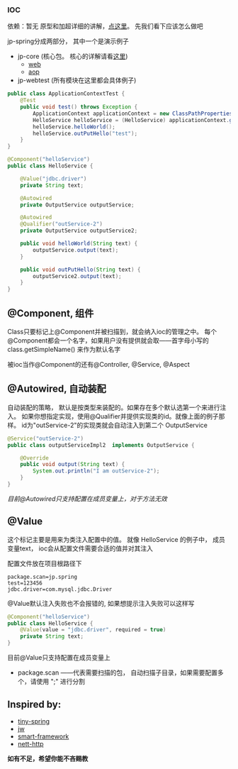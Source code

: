 ### IOC

依赖：暂无
原型和加超详细的讲解，[点这里](https://github.com/code4craft/tiny-spring)。
先我们看下应该怎么做吧

jp-spring分成两部分， 其中一个是演示例子
- jp-core (核心包。 核心的详解请看[这里](https://github.com/code4craft/tiny-spring))
   - [web](/core/README_WEB.md)
   - [aop](/core/README_AOP.md)
- jp-webtest (所有模块在这里都会具体例子)


```java
public class ApplicationContextTest {
    @Test
    public void test() throws Exception {
        ApplicationContext applicationContext = new ClassPathPropertiesApplicationContext("/"/*配置文件地址*/);
        HelloService helloService = (HelloService) applicationContext.getBean("helloService");
        helloService.helloWorld();
        helloService.outPutHello("test");
    }
}

@Component("helloService")
public class HelloService {

    @Value("jdbc.driver")
    private String text;

    @Autowired
    private OutputService outputService;

    @Autowired
    @Qualifier("outService-2")
    private OutputService outputService2;

    public void helloWorld(String text) {
        outputService.output(text);
    }

    public void outPutHello(String text) {
        outputService2.output(text);
    }
}
```

## @Component, 组件
Class只要标记上@Component并被扫描到，就会纳入ioc的管理之中。
每个@Component都会一个名字，如果用户没有提供就会取——首字母小写的class.getSimpleName() 来作为默认名字

被ioc当作@Component的还有@Controller, @Service, @Aspect


## @Autowired, 自动装配
自动装配的策略， 默认是按类型来装配的。如果存在多个默认选第一个来进行注入。
如果你想指定实现，使用@Qualifier并提供实现类的id。就像上面的例子那样。
id为"outService-2"的实现类就会自动注入到第二个 OutputService

```java
@Service("outService-2")
public class outputServiceImpl2  implements OutputService {

    @Override
    public void output(String text) {
        System.out.println("I am outService-2");
    }
}
```

_目前@Autowired只支持配置在成员变量上，对于方法无效_

## @Value
这个标记主要是用来为类注入配置中的值。
就像 HelloService 的例子中， 成员变量text， ioc会从配置文件需要合适的值并对其注入

配置文件放在项目根路径下

```
package.scan=jp.spring
test=123456
jdbc.driver=com.mysql.jdbc.Driver
```

@Value默认注入失败也不会报错的, 如果想提示注入失败可以这样写

```java
@Component("helloService")
public class HelloService {
    @Value(value = "jdbc.driver", required = true)
    private String text;
}
```
目前@Value只支持配置在成员变量上

- package.scan ——代表需要扫描的包， 自动扫描子目录，如果需要配置多个，请使用 ";" 进行分割

## Inspired by:
  - [tiny-spring](https://github.com/code4craft/tiny-spring)
  - [jw](https://github.com/menyouping/jw)
  - [smart-framework](https://git.oschina.net/huangyong/smart-framework)
  - [nett-http](https://github.com/cdapio/netty-http)


**如有不足，希望你能不吝赐教**